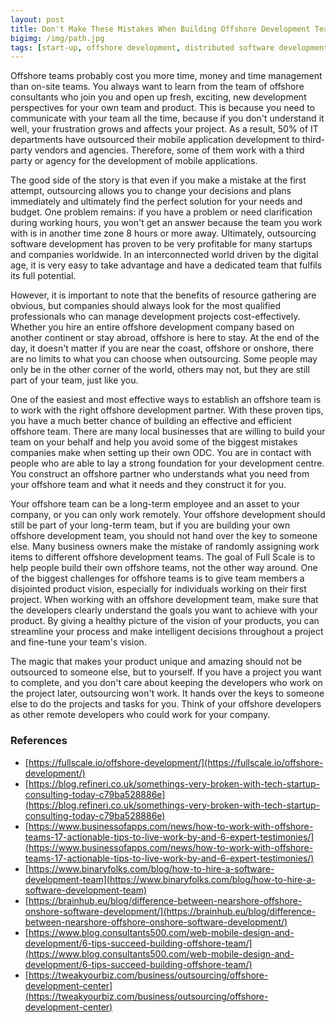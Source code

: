 ```yaml
---
layout: post
title: Don't Make These Mistakes When Building Offshore Development Team
bigimg: /img/path.jpg
tags: [start-up, offshore development, distributed software development]
---
```


Offshore teams probably cost you more time, money and time management than on-site teams. You always want to learn from the team of offshore consultants who join you and open up fresh, exciting, new development perspectives for your own team and product. This is because you need to communicate with your team all the time, because if you don't understand it well, your frustration grows and affects your project. As a result, 50% of IT departments have outsourced their mobile application development to third-party vendors and agencies. Therefore, some of them work with a third party or agency for the development of mobile applications. 

The good side of the story is that even if you make a mistake at the first attempt, outsourcing allows you to change your decisions and plans immediately and ultimately find the perfect solution for your needs and budget. One problem remains: if you have a problem or need clarification during working hours, you won't get an answer because the team you work with is in another time zone 8 hours or more away. Ultimately, outsourcing software development has proven to be very profitable for many startups and companies worldwide. In an interconnected world driven by the digital age, it is very easy to take advantage and have a dedicated team that fulfils its full potential. 

However, it is important to note that the benefits of resource gathering are obvious, but companies should always look for the most qualified professionals who can manage development projects cost-effectively. Whether you hire an entire offshore development company based on another continent or stay abroad, offshore is here to stay. At the end of the day, it doesn't matter if you are near the coast, offshore or onshore, there are no limits to what you can choose when outsourcing. Some people may only be in the other corner of the world, others may not, but they are still part of your team, just like you. 

One of the easiest and most effective ways to establish an offshore team is to work with the right offshore development partner. With these proven tips, you have a much better chance of building an effective and efficient offshore team. There are many local businesses that are willing to build your team on your behalf and help you avoid some of the biggest mistakes companies make when setting up their own ODC. You are in contact with people who are able to lay a strong foundation for your development centre. 
You construct an offshore partner who understands what you need from your offshore team and what it needs and they construct it for you. 

Your offshore team can be a long-term employee and an asset to your company, or you can only work remotely. Your offshore development should still be part of your long-term team, but if you are building your own offshore development team, you should not hand over the key to someone else. Many business owners make the mistake of randomly assigning work items to different offshore development teams. The goal of Full Scale is to help people build their own offshore teams, not the other way around. One of the biggest challenges for offshore teams is to give team members a disjointed product vision, especially for individuals working on their first project. When working with an offshore development team, make sure that the developers clearly understand the goals you want to achieve with your product. By giving a healthy picture of the vision of your products, you can streamline your process and make intelligent decisions throughout a project and fine-tune your team's vision. 

The magic that makes your product unique and amazing should not be outsourced to someone else, but to yourself. If you have a project you want to complete, and you don't care about keeping the developers who work on the project later, outsourcing won't work. It hands over the keys to someone else to do the projects and tasks for you. Think of your offshore developers as other remote developers who could work for your company. 


### References

* [https://fullscale.io/offshore-development/](https://fullscale.io/offshore-development/)
* [https://blog.refineri.co.uk/somethings-very-broken-with-tech-startup-consulting-today-c79ba528886e](https://blog.refineri.co.uk/somethings-very-broken-with-tech-startup-consulting-today-c79ba528886e)
* [https://www.businessofapps.com/news/how-to-work-with-offshore-teams-17-actionable-tips-to-live-work-by-and-6-expert-testimonies/](https://www.businessofapps.com/news/how-to-work-with-offshore-teams-17-actionable-tips-to-live-work-by-and-6-expert-testimonies/)
* [https://www.binaryfolks.com/blog/how-to-hire-a-software-development-team](https://www.binaryfolks.com/blog/how-to-hire-a-software-development-team)
* [https://brainhub.eu/blog/difference-between-nearshore-offshore-onshore-software-development/](https://brainhub.eu/blog/difference-between-nearshore-offshore-onshore-software-development/)
* [https://www.blog.consultants500.com/web-mobile-design-and-development/6-tips-succeed-building-offshore-team/](https://www.blog.consultants500.com/web-mobile-design-and-development/6-tips-succeed-building-offshore-team/)
* [https://tweakyourbiz.com/business/outsourcing/offshore-development-center](https://tweakyourbiz.com/business/outsourcing/offshore-development-center)